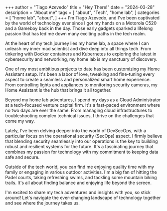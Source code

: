 +++
author = "Tiago Azevedo"
title = "Hey There!"
date = "2024-03-28"
description = "About me"
tags = [
    "about",
    "Tech",
    "home lab",
]
categories = [
    "home lab",
    "about",
]
+++
 I'm Tiago Azevedo, and I've been captivated by the world of technology ever since I got my hands on a Motorola C520 and a Gameboy back in the day. Those early gadgets sparked a lifelong passion that has led me down many exciting paths in the tech realm.

At the heart of my tech journey lies my home lab, a space where I can unleash my inner mad scientist and dive deep into all things tech. From tinkering with Docker containers and Kubernetes to exploring the latest in cybersecurity and networking, my home lab is my sanctuary of discovery.

One of my most ambitious projects to date has been customizing my Home Assistant setup. It's been a labor of love, tweaking and fine-tuning every aspect to create a seamless and personalized smart home experience. From controlling lights and appliances to monitoring security cameras, my Home Assistant is the hub that brings it all together.

Beyond my home lab adventures, I spend my days as a Cloud Administrator at a tech-focused venture capital firm. It's a fast-paced environment where no two days are ever the same. From managing cloud infrastructures to troubleshooting complex technical issues, I thrive on the challenges that come my way.

Lately, I've been delving deeper into the world of DevSecOps, with a particular focus on the operational security (SecOps) aspect. I firmly believe that blending security seamlessly into our operations is the key to building robust and resilient systems for the future. It's a fascinating journey that combines my passion for technology with my commitment to keeping data safe and secure.

Outside of the tech world, you can find me enjoying quality time with my family or engaging in various outdoor activities. I'm a big fan of hitting the Padel courts, taking refreshing swims, and tackling some mountain biking trails. It's all about finding balance and enjoying life beyond the screen.

I'm excited to share my tech adventures and insights with you, so stick around! Let's navigate the ever-changing landscape of technology together and see where the journey takes us.